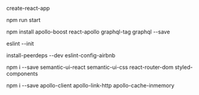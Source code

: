 create-react-app

npm run start

npm install apollo-boost react-apollo graphql-tag graphql --save

eslint --init

install-peerdeps --dev eslint-config-airbnb

npm i --save semantic-ui-react semantic-ui-css react-router-dom styled-components

npm i --save apollo-client apollo-link-http apollo-cache-inmemory